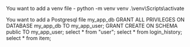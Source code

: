 You want to add a venv file - 
  python -m venv venv
  .\venv\Scripts\activate

You want to add a Postgresql file my_app_db
  GRANT ALL PRIVILEGES ON DATABASE my_app_db TO my_app_user;
  GRANT CREATE ON SCHEMA public TO my_app_user;
	select * from "user";
	select * from login_history;
	select * from item;
  
